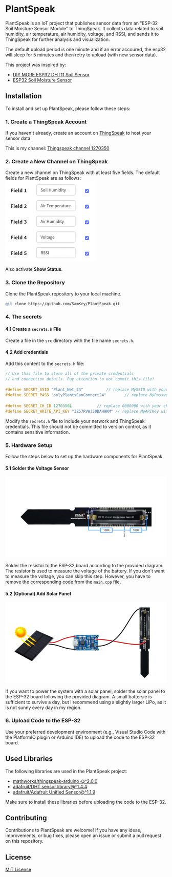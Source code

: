 # PlantSpeak

PlantSpeak is an IoT project that publishes sensor data from an "ESP-32 Soil Moisture Sensor Module" to ThingSpeak. It collects data related to soil humidity, air temperature, air humidity, voltage, and RSSI, and sends it to ThingSpeak for further analysis and visualization.

The default upload period is one minute and if an error accoured, the esp32 will sleep for 5 minutes and then retry to upload (with new sensor data).

This project was inspired by:

- [DIY MORE ESP32 DHT11 Soil Sensor](https://templates.blakadder.com/diymore_012592.html)
- [ESP32 Soil Moisture Sensor](https://judelabs.com/esp32-soil-moisture-sensor)

## Installation

To install and set up PlantSpeak, please follow these steps:

### 1. Create a ThingSpeak Account

If you haven't already, create an account on [ThingSpeak](https://thingspeak.com) to host your sensor data.

This is my channel: [Thingspeak channel 1270350](https://thingspeak.com/channels/1270350)

### 2. Create a New Channel on ThingSpeak

Create a new channel on ThingSpeak with at least five fields. The default fields for PlantSpeak are as follows:
![channelSetup](resources/imgs/channelSetup.png)

Also activate **Show Status**.

### 3. Clone the Repository

Clone the PlantSpeak repository to your local machine.

```bash
git clone https://github.com/SamKry/PlantSpeak.git
```

### 4. The secrets

#### 4.1 Create a `secrets.h` File

Create a file in the `src` directory with the file name `secrets.h`.

#### 4.2 Add credentials

Add this content to the `secrets.h` file:

```c++
// Use this file to store all of the private credentials 
// and connection details. Pay attention to not commit this file!

#define SECRET_SSID "Plant_Net_24"		    // replace MySSID with your WiFi network name
#define SECRET_PASS "onlyPlantsCanConnect24"	    // replace MyPassword with your WiFi password

#define SECRET_CH_ID 1270350L 		    // replace 0000000 with your channel number
#define SECRET_WRITE_API_KEY "IZ57RVWJ50DAH9KM" // replace MyAPIKey with your channel write API key
```

Modify the `secrets.h` file to include your network and ThingSpeak credentials. This file should not be committed to version control, as it contains sensitive information.

### 5. Hardware Setup

Follow the steps below to set up the hardware components for PlantSpeak.

#### 5.1 Solder the Voltage Sensor

![Voltage Sensor Installation](resources/imgs/voltagesensor.png)

Solder the resistor to the ESP-32 board according to the provided diagram. The resistor is used to measure the voltage of the battery. If you don't want to measure the voltage, you can skip this step. However, you have to remove the corresponding code from the `main.cpp` file.

#### 5.2 (Optional) Add Solar Panel

![Solar Panel Installation](resources/imgs/SolarPanel.png)

If you want to power the system with a solar panel, solder the solar panel to the ESP-32 board following the provided diagram. A small battersie is sufficient to survive a day, but I recommend using a slightly larger LiPo, as it is not sunny every day in my region.

### 6. Upload Code to the ESP-32

Use your preferred development environment (e.g., Visual Studio Code with the PlatformIO plugin or Arduino IDE) to upload the code to the ESP-32 board.

## Used Libraries

The following libraries are used in the PlantSpeak project:

- [mathworks/thingspeak-arduino @^2.0.0](https://github.com/mathworks/thingspeak-arduino)
- [adafruit/DHT sensor library@^1.4.4](https://github.com/adafruit/DHT-sensor-library)
- [adafruit/Adafruit Unified Sensor@^1.1.9](https://github.com/adafruit/Adafruit_Sensor)

Make sure to install these libraries before uploading the code to the ESP-32.

## Contributing

Contributions to PlantSpeak are welcome! If you have any ideas, improvements, or bug fixes, please open an issue or submit a pull request on this repository.

## License

[MIT License](https://opensource.org/licenses/MIT)
